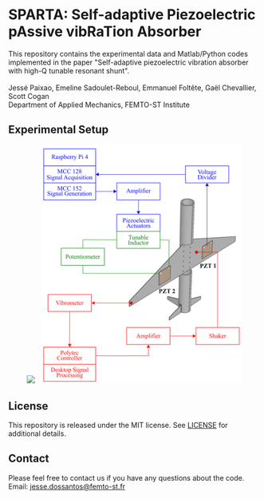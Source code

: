 # SPARTA: Self-adaptive Piezoelectric pAssive vibRaTion Absorber

This repository contains the experimental data and Matlab/Python codes implemented in the paper "Self-adaptive piezoelectric vibration absorber with high-Q tunable
resonant shunt". 
\
\
Jessé Paixao, Emeline Sadoulet-Reboul, Emmanuel Foltête, Gaël Chevallier, Scott Cogan \
Department of Applied Mechanics, FEMTO-ST Institute


## Experimental Setup
<p align="center">
  <img src="figures/airplane_photo.png" width="300"/>  &ensp;        <img src="figures/exp_setup_scheme.png" width="400"/> 
</p>

## License
This repository is released under the MIT license. See [LICENSE](LICENSE) for additional details.

## Contact
Please feel free to contact us if you have any questions about the code. <br>
Email: jesse.dossantos@femto-st.fr